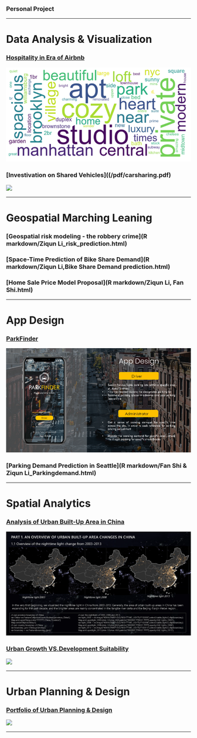 ### Personal Project

---

# Data Analysis & Visualization 

### [Hospitality in Era of Airbnb](https://liziqun.github.io/MUSA620_Final_Project/)
<img src="images/wordcloud.png?raw=true"/>

### [Investivation on Shared Vehicles]((/pdf/carsharing.pdf)
<img src="images/carsharing.png?raw=true"/>

---

# Geospatial Marching Leaning

### [Geospatial risk modeling - the robbery crime](R markdown/Ziqun Li_risk_prediction.html)

### [Space-Time Prediction of Bike Share Demand](R markdown/Ziqun Li,Bike Share Demand prediction.html)

### [Home Sale Price Model Proposal](R markdown/Ziqun Li, Fan Shi.html)

---

# App Design

### [ParkFinder](https://liziqun.github.io/MUSA620_Final_Project/)
<img src="images/fengmian.png?raw=true"/>

### [Parking Demand Prediction in Seattle](R markdown/Fan Shi & Ziqun Li_Parkingdemand.html)

---

# Spatial Analytics 
    
### [Analysis of Urban Built-Up Area in China](/pdf/GEE&Arcpy.pdf)
<img src="images/gee.png?raw=true"/>

### [Urban Growth VS.Development Suitability](/pdf/urbanvsdevelop.pdf)
<img src="images/development.png?raw=true"/>
  
---

# Urban Planning & Design 
### [Portfolio of Urban Planning & Design](/pdf/urbandesign.pdf)
<img src="images/urbandesign.png?raw=true"/>

---



<!-- <p style="font-size:11px">Page template forked from <a href="https://github.com/evanca/quick-portfolio">evanca</a></p>-->
<!-- Remove above link if you don't want to attibute -->
